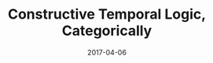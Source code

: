 ---
type: draft
authors:
  - Valeria de Paiva
  - Harley Eades III
title: "Constructive Temporal Logic, Categorically"
journal: "IFCoLog Journal of Logic and its Application"
note: "Special Issue Dedicated to the Memory of Grigori Mints (Final verion accepted Feb. 1.)"
date: 2017-04-06
resource:  
  report-url: includes/pubs/IFCoLog17.pdf
---